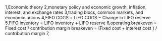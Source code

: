 1,Economic theory
2,monetary policy and economic growth, inflation, interest, and exchange rates
3,trading blocs, common markets, and economic unions
4,FIFO COGS = LIFO COGS − Change in LIFO reserve
5,FIFO inventory = LIFO inventory + LIFO reserve
6,operating breakeven = Fixed cost / contribution margin
	breakeven = (Fixed cost + interest cost ) / contribution margin
7,